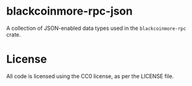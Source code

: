 blackcoinmore-rpc-json
====================

A collection of JSON-enabled data types used in the `blackcoinmore-rpc` crate.

# License

All code is licensed using the CC0 license, as per the LICENSE file.